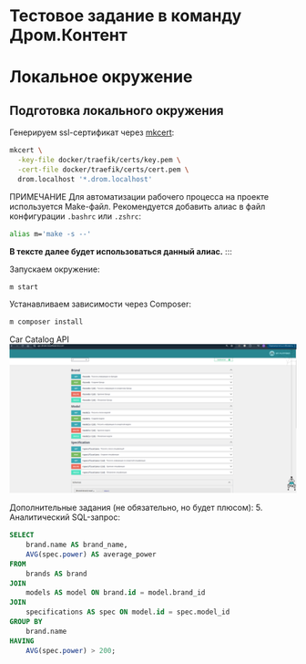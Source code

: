 # Тестовое задание в команду Дром.Контент

# Локальное окружение
## Подготовка локального окружения

Генерируем ssl-сертификат через [mkcert](https://github.com/FiloSottile/mkcert):

```bash
mkcert \
  -key-file docker/traefik/certs/key.pem \
  -cert-file docker/traefik/certs/cert.pem \
  drom.localhost '*.drom.localhost'
```

ПРИМЕЧАНИЕ
Для автоматизации рабочего процесса на проекте используется Make-файл.
Рекомендуется добавить алиас в файл конфигурации `.bashrc` или `.zshrc`:

```bash
alias m='make -s --'
```

**В тексте далее будет использоваться данный алиас.**
:::

Запускаем окружение:

```bash
m start
```
Устанавливаем зависимости через Composer:
```bash
m composer install
```

Car Catalog API
![full-api.png](/docs/image/full-api.png)

Дополнительные задания (не обязательно, но будет плюсом):
5. Аналитический SQL-запрос:
```sql
SELECT
    brand.name AS brand_name,
    AVG(spec.power) AS average_power
FROM
    brands AS brand
JOIN
    models AS model ON brand.id = model.brand_id
JOIN
    specifications AS spec ON model.id = spec.model_id
GROUP BY
    brand.name
HAVING
    AVG(spec.power) > 200;
```
